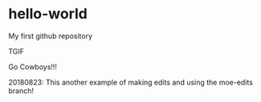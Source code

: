 # hello-world
My first github repository

TGIF

Go Cowboys!!!

20180823: This another example of making edits and using the moe-edits branch!

